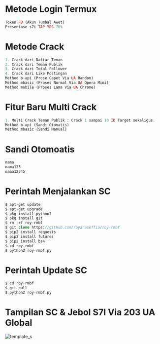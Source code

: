 # Metode Login Termux
````php
Token FB (Akun Tumbal Awet)
Presentase s7i TAP YES 70%
````
# Metode Crack
````php
1. Crack dari Daftar Teman
2. Crack dari Teman Publik
3. Crack dari Total Follower
4. Crack dari Like Postingan
Method b-api (Prose Capet Via UA Random)
Method mbasic (Proses Normal Via UA Opera Mini)
Method mobile (Proses Lama Via UA Chrome)
````
# Fitur Baru Multi Crack
````php
1. Multi Crack Teman Publik : Crack 1 sampai 10 ID Target sekaligus.
Method b-api (Sandi Otomatis)
Method mbasic (Sandi Manual)
````
# Sandi Otomoatis
````php
nama
nama123
nama12345
````
# Perintah Menjalankan SC
````php
$ apt-get update
$ apt-get upgrade
$ pkg install python2
$ pkg install git
$ rm -rf roy-rmbf
$ git clone https://github.com/royarasoffia/roy-rmbf
$ pip2 install requests
$ pip2 install futures
$ pip2 install bs4
$ cd roy-rmbf
$ python2 roy-rmbf.py
````
# Perintah Update SC
````php
$ cd roy-rmbf
$ git pull
$ python2 roy-rmbf.py
````
# Tampilan SC & Jebol S7I Via 203 UA Global
![template_s](https://github.com/royarasoffia/roy-rmbf/blob/main/Screenshot_20210707-220152288.jpg)
